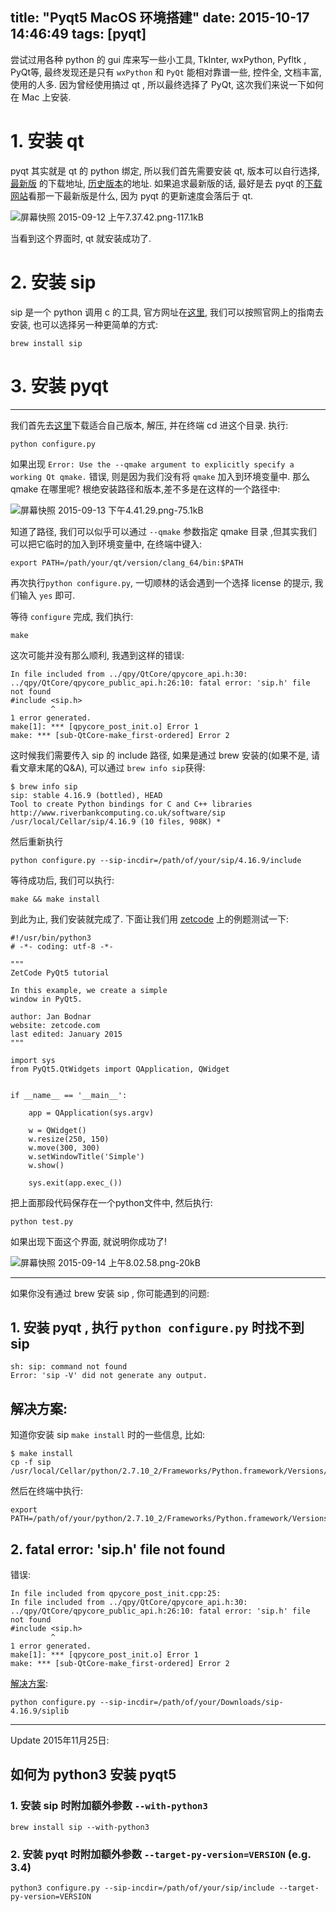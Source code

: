 title: "Pyqt5 MacOS 环境搭建"
date: 2015-10-17 14:46:49
tags: [pyqt]
---

尝试过用各种 python 的 gui 库来写一些小工具, TkInter, wxPython, Pyfltk , PyQt等, 最终发现还是只有 `wxPython` 和 `PyQt` 能相对靠谱一些, 控件全, 文档丰富, 使用的人多. 因为曾经使用搞过 qt , 所以最终选择了 PyQt, 这次我们来说一下如何在 Mac 上安装.

<!-- more -->

# 1. 安装 qt

pyqt 其实就是 qt 的 python 绑定, 所以我们首先需要安装 qt, 版本可以自行选择, [最新版][1] 的下载地址, [历史版本][2]的地址. 如果追求最新版的话, 最好是去 pyqt 的[下载网站][3]看那一下最新版是什么, 因为 pyqt 的更新速度会落后于 qt.

![屏幕快照 2015-09-12 上午7.37.42.png-117.1kB][4]

当看到这个界面时, qt 就安装成功了.

# 2. 安装 sip

sip 是一个 python 调用 c 的工具, 官方网址在[这里][5], 我们可以按照官网上的指南去安装, 也可以选择另一种更简单的方式:

```
brew install sip
```

# 3. 安装 pyqt


----------


我们首先去[这里][6]下载适合自己版本, 解压, 并在终端 cd 进这个目录. 执行:

```
python configure.py
```

如果出现 `Error: Use the --qmake argument to explicitly specify a working Qt qmake.` 错误, 则是因为我们没有将 `qmake` 加入到环境变量中. 那么 qmake 在哪里呢? 根绝安装路径和版本,差不多是在这样的一个路径中:

![屏幕快照 2015-09-13 下午4.41.29.png-75.1kB][7]

知道了路径, 我们可以似乎可以通过 `--qmake` 参数指定 qmake 目录 ,但其实我们可以把它临时的加入到环境变量中, 在终端中键入:

```
export PATH=/path/your/qt/version/clang_64/bin:$PATH
```

再次执行`python configure.py`, 一切顺林的话会遇到一个选择 license 的提示, 我们输入 `yes` 即可.

等待 `configure` 完成, 我们执行:
```
make
```

这次可能并没有那么顺利, 我遇到这样的错误:

```
In file included from ../qpy/QtCore/qpycore_api.h:30:
../qpy/QtCore/qpycore_public_api.h:26:10: fatal error: 'sip.h' file not found
#include <sip.h>
         ^
1 error generated.
make[1]: *** [qpycore_post_init.o] Error 1
make: *** [sub-QtCore-make_first-ordered] Error 2
```

这时候我们需要传入 sip 的 include 路径, 如果是通过 brew 安装的(如果不是, 请看文章末尾的Q&A), 可以通过 `brew info sip`获得:

```
$ brew info sip
sip: stable 4.16.9 (bottled), HEAD
Tool to create Python bindings for C and C++ libraries
http://www.riverbankcomputing.co.uk/software/sip
/usr/local/Cellar/sip/4.16.9 (10 files, 908K) *
```

然后重新执行 

```
python configure.py --sip-incdir=/path/of/your/sip/4.16.9/include
```

等待成功后, 我们可以执行:

```
make && make install
```

到此为止, 我们安装就完成了. 下面让我们用 [zetcode][8] 上的例题测试一下:

```
#!/usr/bin/python3
# -*- coding: utf-8 -*-

"""
ZetCode PyQt5 tutorial 

In this example, we create a simple
window in PyQt5.

author: Jan Bodnar
website: zetcode.com 
last edited: January 2015
"""

import sys
from PyQt5.QtWidgets import QApplication, QWidget


if __name__ == '__main__':
    
    app = QApplication(sys.argv)

    w = QWidget()
    w.resize(250, 150)
    w.move(300, 300)
    w.setWindowTitle('Simple')
    w.show()
    
    sys.exit(app.exec_())
```

把上面那段代码保存在一个python文件中, 然后执行:

```
python test.py
```

如果出现下面这个界面, 就说明你成功了!

![屏幕快照 2015-09-14 上午8.02.58.png-20kB][9]


----------


如果你没有通过 brew 安装 sip , 你可能遇到的问题:

## 1. 安装 pyqt , 执行 `python configure.py` 时找不到 sip

```
sh: sip: command not found
Error: 'sip -V' did not generate any output.
```

## 解决方案:

知道你安装 sip `make install` 时的一些信息, 比如:
```
$ make install
cp -f sip /usr/local/Cellar/python/2.7.10_2/Frameworks/Python.framework/Versions/2.7/bin/sip
```

然后在终端中执行:

```
export PATH=/path/of/your/python/2.7.10_2/Frameworks/Python.framework/Versions/2.7/bin/:$PATH
```

## 2. fatal error: 'sip.h' file not found
错误:
```
In file included from qpycore_post_init.cpp:25:
In file included from ../qpy/QtCore/qpycore_api.h:30:
../qpy/QtCore/qpycore_public_api.h:26:10: fatal error: 'sip.h' file not found
#include <sip.h>
         ^
1 error generated.
make[1]: *** [qpycore_post_init.o] Error 1
make: *** [sub-QtCore-make_first-ordered] Error 2
```

[解决方案][10]:

```
python configure.py --sip-incdir=/path/of/your/Downloads/sip-4.16.9/siplib
```


---

Update 2015年11月25日:

## 如何为 python3 安装 pyqt5

### 1. 安装 sip 时附加额外参数 `--with-python3`

```
brew install sip --with-python3
```

### 2. 安装 pyqt 时附加额外参数 `--target-py-version=VERSION` (e.g. 3.4)

```
python3 configure.py --sip-incdir=/path/of/your/sip/include --target-py-version=VERSION
```








  [1]: http://www.qt.io/download-open-source/#section-2
  [2]: http://download.qt.io/archive/qt/
  [3]: http://sourceforge.net/projects/pyqt/files/PyQt5/
  [4]: http://static.zybuluo.com/justbilt/krc3gqufsqx99msip1jw9fqy/%E5%B1%8F%E5%B9%95%E5%BF%AB%E7%85%A7%202015-09-12%20%E4%B8%8A%E5%8D%887.37.42.png
  [5]: http://pyqt.sourceforge.net/Docs/sip4/installation.html
  [6]: http://sourceforge.net/projects/pyqt/files/PyQt5/
  [7]: http://static.zybuluo.com/justbilt/6tbyfo13vr6hf4cuztepeja9/%E5%B1%8F%E5%B9%95%E5%BF%AB%E7%85%A7%202015-09-13%20%E4%B8%8B%E5%8D%884.41.29.png
  [8]: http://zetcode.com/gui/pyqt5/
  [9]: http://static.zybuluo.com/justbilt/qg63w41bobru04w0oki6iu8g/%E5%B1%8F%E5%B9%95%E5%BF%AB%E7%85%A7%202015-09-14%20%E4%B8%8A%E5%8D%888.02.58.png
  [10]: http://python.6.x6.nabble.com/PyQt-5-1-1-Compilation-Error-td5037071.html

